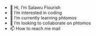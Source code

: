 - 👋 Hi, I’m Salawu Flourish 
- 👀 I’m interested in coding
- 🌱 I’m currently learning phtomos
- 💞️ I’m looking to collaborate on phtomos 
- 📫 How to reach me mail

<!---
SalawuFlourish/Salawu Flourish a ✨ special ✨ repository because its `README.md` (this file) appears on your GitHub profile.
You can click the Preview link to take a look at your changes.
--->
